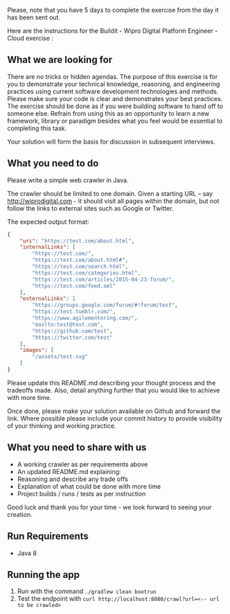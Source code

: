 Please, note that you have 5 days to complete the exercise from the day it has been sent out.



Here are the instructions for the Buildit - Wipro Digital Platform Engineer - Cloud exercise :

## What we are looking for
There are no tricks or hidden agendas. The purpose of this exercise is for you to demonstrate your technical knowledge, reasoning, and engineering practices using current software development technologies and methods. Please make sure your code is clear and demonstrates your best practices. The exercise should be done as if you were building software to hand off to someone else.  Refrain from using this as an opportunity to learn a new framework, library or paradigm besides what you feel would be essential to completing this task.

Your solution will form the basis for discussion in subsequent interviews.

## What you need to do
Please write a simple web crawler in Java.

The crawler should be limited to one domain. Given a starting URL – say http://wiprodigital.com - it should visit all pages within the domain, but not follow the links to external sites such as Google or Twitter.

The expected output format:
```json
{
    "uri": "https://test.com/about.html",
    "internalLinks": [
        "https://test.com/",
        "https://test.com/about.html#",
        "https://test.com/search.html",
        "https://test.com/categories.html",
        "https://test.com/articles/2015-04-23-forum/",
        "https://test.com/feed.xml"
    ],
    "externalLinks": [
        "https://groups.google.com/forum/#!forum/test",
        "https://test.tumblr.com/",
        "https://www.agilementoring.com/",
        "mailto:test@test.com",
        "https://github.com/test",
        "https://twitter.com/test"
    ],
    "images": [
        "/assets/test.svg"
    ]
}
```

Please update this README.md describing your thought process and the tradeoffs made. Also, detail anything further that you would like to achieve with more time.

Once done, please make your solution available on Github and forward the link. Where possible please include your commit history to provide visibility of your thinking and working practice.

## What you need to share with us
* A working crawler as per requirements above
* An updated README.md explaining:
* Reasoning and describe any trade offs
* Explanation of what could be done with more time
* Project builds / runs / tests as per instruction

Good luck and thank you for your time - we look forward to seeing your creation.

## Run Requirements
* Java 8

## Running the app
1. Run with the command `./gradlew clean bootrun`
1. Test the endpoint with `curl http://localhost:8080/crawl?url=<-- url to be crawled>`
